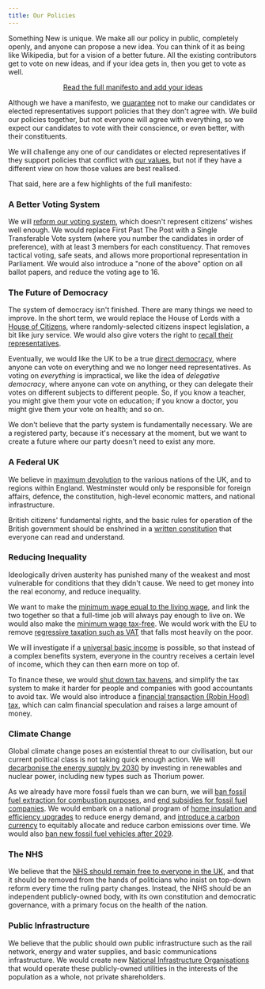 ```yaml
---
title: Our Policies
---
```


Something New is unique. We make all our policy in public, completely openly, and anyone can propose a new idea. You can think of it as being like Wikipedia, but for a vision of a better future. All the existing contributors get to vote on new ideas, and if your idea gets in, then you get to vote as well.

<p style="text-align: center;">
  <a class="btn btn-primary btn-lg" href="/manifesto">Read the full manifesto and add your ideas</a>
</p>

Although we have a manifesto, we [guarantee](/our_guarantee.html) not to make our candidates or elected representatives support policies that they don't agree with. We build our policies together, but not everyone will agree with everything, so we expect our candidates to vote with their conscience, or even better, with their constituents.

We will challenge any one of our candidates or elected representatives if they support policies that conflict with [our values](/our_values.html), but not if they have a different view on how those values are best realised.

That said, here are a few highlights of the full manifesto:

### A Better Voting System

We will [reform our voting system](/manifesto/elections.html#electoral-reform), which doesn't represent citizens' wishes well enough. We would replace First Past The Post with a Single Transferable Vote system (where you number the candidates in order of preference), with at least 3 members for each constituency. That removes tactical voting, safe seats, and allows more proportional representation in Parliament. We would also introduce a "none of the above" option on all ballot papers, and reduce the voting age to 16.

### The Future of Democracy

The system of democracy isn't finished. There are many things we need to improve. In the short term, we would replace the House of Lords with a [House of Citizens](/manifesto/democracy.html#house-of-lords-reform), where randomly-selected citizens inspect legislation, a bit like jury service. We would also give voters the right to [recall their representatives](/manifesto/elections.html#recall-of-representatives).

Eventually, we would like the UK to be a true [direct democracy](/manifesto/elections.html#democracy-research), where anyone can vote on everything and we no longer need representatives. As voting on _everything_ is impractical, we like the idea of _delegative democracy_, where anyone can vote on anything, or they can delegate their votes on different subjects to different people. So, if you know a teacher, you might give them your vote on education; if you know a doctor, you might give them your vote on health; and so on.

We don't believe that the party system is fundamentally necessary. We are a registered party, because it's necessary at the moment, but we want to create a future where our party doesn't need to exist any more.

### A Federal UK

We believe in [maximum devolution](/manifesto/democracy.html#devolution) to the various nations of the UK, and to regions within England. Westminster would only be responsible for foreign affairs, defence, the constitution, high-level economic matters, and national infrastructure.

British citizens' fundamental rights, and the basic rules for operation of the British government should be enshrined in a [written constitution](/manifesto/democracy.html#written-constitution) that everyone can read and understand.

### Reducing Inequality

Ideologically driven austerity has punished many of the weakest and most vulnerable for conditions that they didn't cause. We need to get money into the real economy, and reduce inequality.

We want to make the [minimum wage equal to the living wage](/manifesto/economy.html#minimum-wage), and link the two together so that a full-time job will always pay enough to live on. We would also make the [minimum wage tax-free](/manifesto/economy.html#income-tax). We would work with the EU to remove [regressive taxation such as VAT](/manifesto/economy.html#vat) that falls most heavily on the poor.

We will investigate if a [universal basic income](/manifesto/economy.html#social-security) is possible, so that instead of a complex benefits system, everyone in the country receives a certain level of income, which they can then earn more on top of.

To finance these, we would [shut down tax havens](/manifesto/economy.html#tax-havens), and simplify the tax system to make it harder for people and companies with good accountants to avoid tax. We would also introduce a [financial transaction (Robin Hood) tax](/manifesto/economy.html#financial-transaction-tax), which can calm financial speculation and raises a large amount of money.

### Climate Change

Global climate change poses an existential threat to our civilisation, but our current political class is not taking quick enough action. We will [decarbonise the energy supply by 2030](/manifesto/energy.html#decarbonisation) by investing in renewables and nuclear power, including new types such as Thorium power.

As we already have more fossil fuels than we can burn, we will [ban fossil fuel extraction for combustion purposes](/manifesto/energy.html#fossil-fuel-industry), and [end subsidies for fossil fuel companies](/manifesto/environment.html#subsidies). We would embark on a national program of [home insulation and efficiency upgrades](/manifesto/environment.html#home-insulation) to reduce energy demand, and [introduce a carbon currency](/manifesto/environment.html#carbon-rationing) to equitably allocate and reduce carbon emissions over time. We would also [ban new fossil fuel vehicles after 2029](/manifesto/transport.html#removal-of-fossil-fuels).

### The NHS

We believe that the [NHS should remain free to everyone in the UK](/manifesto/health.html#protect-the-national-health-service), and that it should be removed from the hands of politicians who insist on top-down reform every time the ruling party changes. Instead, the NHS should be an independent publicly-owned body, with its own constitution and democratic governance, with a primary focus on the health of the nation.

### Public Infrastructure

We believe that the public should own public infrastructure such as the rail network, energy and water supplies, and basic communications infrastructure. We would create new [National Infrastructure Organisations](/manifesto/infrastructure.html#national-infrastructure-in-the-national-interest) that would operate these publicly-owned utilities in the interests of the population as a whole, not private shareholders.